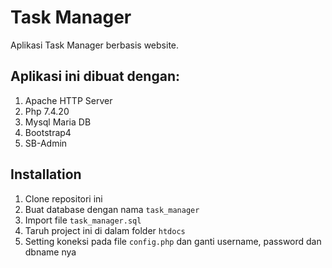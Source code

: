 # Task Manager
 
Aplikasi Task Manager berbasis website.

## Aplikasi ini dibuat dengan:

1. Apache HTTP Server
2. Php 7.4.20
2. Mysql Maria DB
3. Bootstrap4
4. SB-Admin

## Installation

1. Clone repositori ini
2. Buat database dengan nama `task_manager`
3. Import file `task_manager.sql`
4. Taruh project ini di dalam folder `htdocs`
5. Setting koneksi pada file `config.php` dan ganti username, password dan dbname nya



